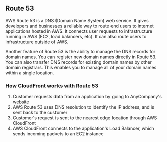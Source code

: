## Route 53

AWS Route 53 is a DNS (Domain Name System) web service. It gives developers and businesses a reliable way to route end users to internet applications hosted in AWS. It connects user requests to infrastructure running in AWS (EC2, load balancers, etc). It can also route users to infrastructure outside of AWS.

Another feature of Route 53 is the ability to manage the DNS records for domain names. You can register new domain names directly in Route 53. You can also transfer DNS records for existing domain names by other domain registrars. This enables you to manage all of your domain names within a single location.

### How CloudFront works with Route 53

1. Customer requests data from an application by going to AnyCompany's website
2. AWS Route 53 uses DNS resolution to identify the IP address, and is sent back to the customer
3. Customer's request is sent to the nearest edge location through AWS CloudFront
4. AWS CloudFront connects to the application's Load Balancer, which sends incoming packets to an EC2 instance
